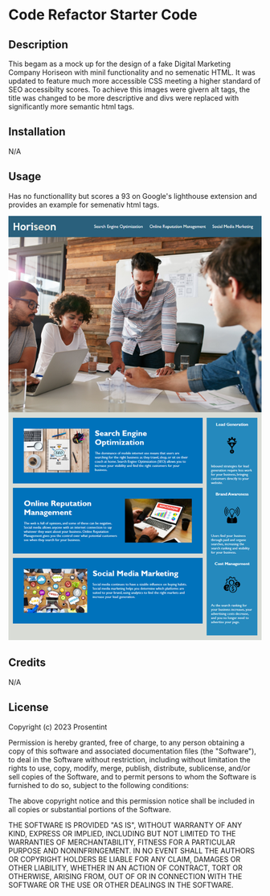 # Code Refactor Starter Code

## Description

This begam as a mock up for the design of a fake Digital Marketing Company Horiseon with minil functionality and no semenatic HTML. It was updated to feature much more accessible CSS meeting a higher standard of SEO accessibilty scores. To achieve this images were givern alt tags, the title was changed to be more descriptive and divs were replaced with significantly more semantic html tags.

## Installation

N/A

## Usage

Has no functionallity but scores a 93 on Google's lighthouse extension and provides an example for semenativ html tags.

![Screenshot of Page](assets/images/01-html-css-git-homework-demo.png)

## Credits

N/A

## License

Copyright (c) 2023 Prosentint

Permission is hereby granted, free of charge, to any person obtaining a copy
of this software and associated documentation files (the "Software"), to deal
in the Software without restriction, including without limitation the rights
to use, copy, modify, merge, publish, distribute, sublicense, and/or sell
copies of the Software, and to permit persons to whom the Software is
furnished to do so, subject to the following conditions:

The above copyright notice and this permission notice shall be included in all
copies or substantial portions of the Software.

THE SOFTWARE IS PROVIDED "AS IS", WITHOUT WARRANTY OF ANY KIND, EXPRESS OR
IMPLIED, INCLUDING BUT NOT LIMITED TO THE WARRANTIES OF MERCHANTABILITY,
FITNESS FOR A PARTICULAR PURPOSE AND NONINFRINGEMENT. IN NO EVENT SHALL THE
AUTHORS OR COPYRIGHT HOLDERS BE LIABLE FOR ANY CLAIM, DAMAGES OR OTHER
LIABILITY, WHETHER IN AN ACTION OF CONTRACT, TORT OR OTHERWISE, ARISING FROM,
OUT OF OR IN CONNECTION WITH THE SOFTWARE OR THE USE OR OTHER DEALINGS IN THE
SOFTWARE.